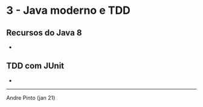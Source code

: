 # 3 - Java moderno e TDD 

## Recursos do Java 8 
*  

## TDD com JUnit  
*  

---
Andre Pinto (jan 21)
